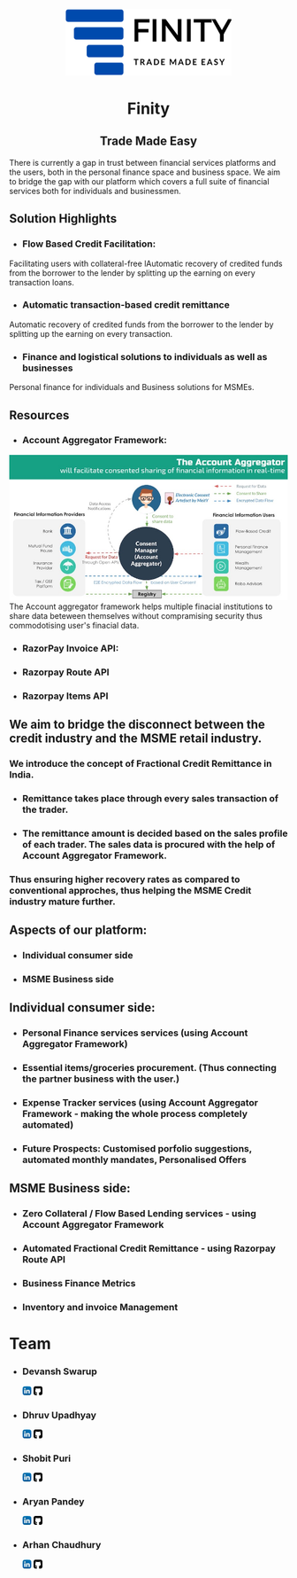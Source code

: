 <p align="center">
  <img width="300"  src="images/logo.png">
  <h1 align= "center">Finity</h1>
  <h2 align= "center">Trade Made Easy</h2>
  
</p>
There is currently a gap in trust between financial services platforms and the users, both in the personal finance space and business space.
We aim to bridge the gap with our platform which covers a full suite of financial services both for individuals and businessmen.



## Solution Highlights  
* ### Flow Based Credit Facilitation: 
Facilitating users with collateral-free lAutomatic recovery of credited funds from the borrower to the lender by splitting up the earning on every transaction loans.

* ### Automatic transaction-based credit remittance
Automatic recovery of credited funds from the borrower to the lender by splitting up the earning on every transaction.

* ### Finance and logistical solutions to individuals as well as businesses
Personal finance for individuals and Business solutions for MSMEs.


## Resources 
* ### Account Aggregator Framework:
 
 <img src="images/aa.jfif" width="600">
 The Account aggregator framework helps multiple finacial institutions to share data beteween themselves without compramising security thus commodotising user's finacial data.

* ### RazorPay Invoice API:
* ### Razorpay Route API
* ### Razorpay Items API

## We aim to bridge the disconnect between the credit industry and the MSME retail industry. 
### We introduce the concept of Fractional Credit Remittance in India.
* ### Remittance takes place through every sales transaction of the trader.
* ### The remittance amount is decided based on the sales profile of each trader. The sales data is procured with the help of Account Aggregator Framework.
###  Thus ensuring higher recovery rates as compared to conventional approches, thus helping the MSME Credit industry mature further.

## Aspects of our platform:
* ### Individual consumer side
* ### MSME Business side

## Individual consumer side:
* ### Personal Finance services services (using Account Aggregator Framework)
* ### Essential items/groceries procurement. (Thus connecting the partner business with the user.)
* ### Expense Tracker services (using Account Aggregator Framework - making the whole process completely automated) 
* ### Future Prospects: Customised porfolio suggestions, automated monthly mandates, Personalised Offers

## MSME Business side:
* ### Zero Collateral / Flow Based Lending services - using Account Aggregator Framework
* ### Automated Fractional Credit Remittance - using Razorpay Route API
* ### Business Finance Metrics
* ### Inventory and invoice Management



# Team

 * ### Devansh Swarup 
   [<img src="images/linkedin.png">](https://in.linkedin.com/in/devansh-swarup-85436554)     [<img src="images/github.png">](https://github.com/devansh2712)
 * ### Dhruv Upadhyay
   [<img src="images/linkedin.png">](https://www.linkedin.com/in/intmanear/)     [<img src="images/github.png">](https://github.com/IntManear)
 * ### Shobit Puri 
   [<img src="images/linkedin.png">](https://www.linkedin.com/in/shobit-puri-3b30bb18b/)     [<img src="images/github.png">](https://github.com/ScarletSpidey)
* ### Aryan Pandey 
   [<img src="images/linkedin.png">](https://www.linkedin.com/in/aryan-pandey/)     [<img src="images/github.png">](https://github.com/ap-aryanpandey)
* ### Arhan Chaudhury
   [<img src="images/linkedin.png">](https://www.linkedin.com/in/arhan-choudhury-941527120/)     [<img src="images/github.png">](https://github.com/Arhan13)


